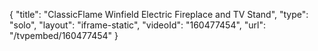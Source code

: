 {
    "title": "ClassicFlame Winfield Electric Fireplace and TV Stand",
    "type": "solo",
    "layout": "iframe-static",
    "videoId": "160477454",
    "url": "\/tvpembed\/160477454"
}